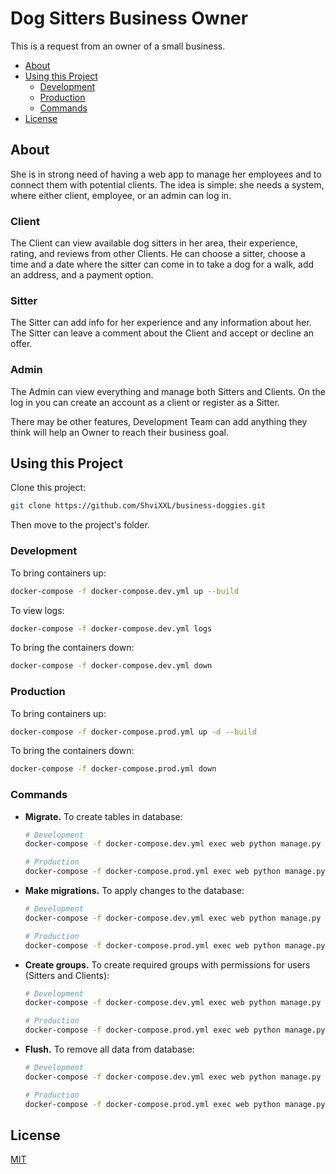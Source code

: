 # Dog Sitters Business Owner

This is a request from an owner of a small business. 

- [About](#about)
- [Using this Project](#installation)
  - [Development](#development)
  - [Production](#production)
  - [Commands](#commands)
- [License](#license)

## About

She is in strong need of having a web app to manage her employees and to connect them with potential clients. The idea is simple: she needs a system, where either client, employee, or an admin can log in. 

### Client
The Client can view available dog sitters in her area, their experience, rating, and reviews from other Clients. He can choose a sitter, choose a time and a date where the sitter can come in to take a dog for a walk, add an address, and a payment option. 

### Sitter
The Sitter can add info for her experience and any information about her. The Sitter can leave a comment about the Client and accept or decline an offer. 

### Admin
The Admin can view everything and manage both Sitters and Clients. On the log in you can create an account as a client or register as a Sitter. 

There may be other features, Development Team can add anything they think will help an Owner to reach their business goal.

## Using this Project

Clone this project:

```bash
git clone https://github.com/ShviXXL/business-doggies.git
```

Then move to the project's folder.

### Development

To bring containers up:

```bash
docker-compose -f docker-compose.dev.yml up --build
```

To view logs:

```bash
docker-compose -f docker-compose.dev.yml logs
```

To bring the containers down:
```bash
docker-compose -f docker-compose.dev.yml down
```

### Production

To bring containers up:

```bash
docker-compose -f docker-compose.prod.yml up -d --build
```

To bring the containers down:
```bash
docker-compose -f docker-compose.prod.yml down
```

### Commands

- **Migrate.** To create tables in database:
  
  ```bash
  # Development
  docker-compose -f docker-compose.dev.yml exec web python manage.py migrate

  # Production
  docker-compose -f docker-compose.prod.yml exec web python manage.py migrate
  ```

- **Make migrations.** To apply changes to the database:
  
  ```bash
  # Development
  docker-compose -f docker-compose.dev.yml exec web python manage.py makemigrations

  # Production
  docker-compose -f docker-compose.prod.yml exec web python manage.py makemigrations
  ```

- **Create groups.** To create required groups with permissions for users (Sitters and Clients):
  
  ```bash
  # Development
  docker-compose -f docker-compose.dev.yml exec web python manage.py create_groups

  # Production
  docker-compose -f docker-compose.prod.yml exec web python manage.py create_groups
  ```

- **Flush.** To remove all data from database:
  
  ```bash
  # Development
  docker-compose -f docker-compose.dev.yml exec web python manage.py flush

  # Production
  docker-compose -f docker-compose.prod.yml exec web python manage.py flush
  ```

## License
[MIT](https://github.com/ShviXXL/business-doggies/blob/main/LICENSE)
